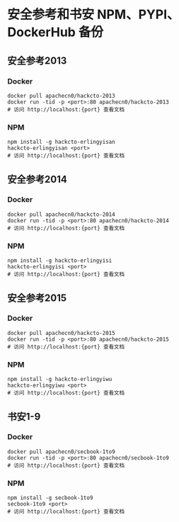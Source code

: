# 安全参考和书安 NPM、PYPI、DockerHub 备份

## 安全参考2013

### Docker

```
docker pull apachecn0/hackcto-2013
docker run -tid -p <port>:80 apachecn0/hackcto-2013
# 访问 http://localhost:{port} 查看文档
```



### NPM

```
npm install -g hackcto-erlingyisan
hackcto-erlingyisan <port>
# 访问 http://localhost:{port} 查看文档
```

## 安全参考2014

### Docker

```
docker pull apachecn0/hackcto-2014
docker run -tid -p <port>:80 apachecn0/hackcto-2014
# 访问 http://localhost:{port} 查看文档
```



### NPM

```
npm install -g hackcto-erlingyisi
hackcto-erlingyisi <port>
# 访问 http://localhost:{port} 查看文档
```

## 安全参考2015

### Docker

```
docker pull apachecn0/hackcto-2015
docker run -tid -p <port>:80 apachecn0/hackcto-2015
# 访问 http://localhost:{port} 查看文档
```



### NPM

```
npm install -g hackcto-erlingyiwu
hackcto-erlingyiwu <port>
# 访问 http://localhost:{port} 查看文档
```

## 书安1-9

### Docker

```
docker pull apachecn0/secbook-1to9
docker run -tid -p <port>:80 apachecn0/secbook-1to9
# 访问 http://localhost:{port} 查看文档
```



### NPM

```
npm install -g secbook-1to9
secbook-1to9 <port>
# 访问 http://localhost:{port} 查看文档
```
